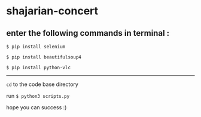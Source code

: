 # shajarian-concert

enter the following commands in terminal :
------------------------------------------------

`$ pip install selenium`

`$ pip install beautifulsoup4`

`$ pip install python-vlc`

------------------------------------------------

`cd` to the code base directory


run `$ python3 scripts.py`


hope you can success :)
